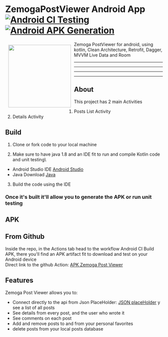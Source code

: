 # ZemogaPostViewer Android App [![Android CI Testing](https://github.com/juanQuiroga1217/ZemogaPostViewer/actions/workflows/CodeTesting.yml/badge.svg)](https://github.com/juanQuiroga1217/ZemogaPostViewer/actions/workflows/CodeTesting.yml) [![Android APK Generation](https://github.com/juanQuiroga1217/ZemogaPostViewer/actions/workflows/BuildApk.yml/badge.svg)](https://github.com/juanQuiroga1217/ZemogaPostViewer/actions/workflows/BuildApk.yml)


<img src="https://2.bp.blogspot.com/-MH_LCXgczh0/XLVFq8MySbI/AAAAAAAABiA/qo0UeEym1xQPdOoxUqH9t5rMcxNgXscXgCEwYBhgL/s1600/zemoga-logo-grey.png" align="left"
width="200" hspace="10" vspace="10">


Zemoga PostViewer for android, using kotlin, Clean Architecture, Retrofit, Dagger, MVVM Live Data and Room


***
---
---
***

## About

This project has 2 main Activities
1. Posts List Activity
2. Details Activity

## Build

1. Clone or fork code to your local machine

2. Make sure to have java 1.8 and an IDE fit to run and compile Kotlin code and unit testing\
* Android Studio IDE [Android Studio](https://developer.android.com/studio)
* Java Download [Java](https://www.java.com/es/)


3. Build the code using the IDE

### Once it's built it'll allow you to generate the APK or run unit testing


## APK

## From Github
Inside the repo, in the Actions tab head to the workflow Android CI Build APK, there you'll find an APK artifact fit to download and test on your Android device\
Direct link to the github Action:  [APK Zemoga Post Viewer](https://github.com/juanQuiroga1217/ZemogaPostViewer/actions/workflows/BuildApk.yml)

## Features
Zemoga Post Viewer allows you to:
- Connect directly to the api from Json PlaceHolder: [JSON placeHolder](https://jsonplaceholder.typicode.com/) y see a list of all posts
- See details from every post, and the user who wrote it
- See comments on each post
- Add and remove posts to and from your personal favorites 
- delete posts from your local posts database

 
